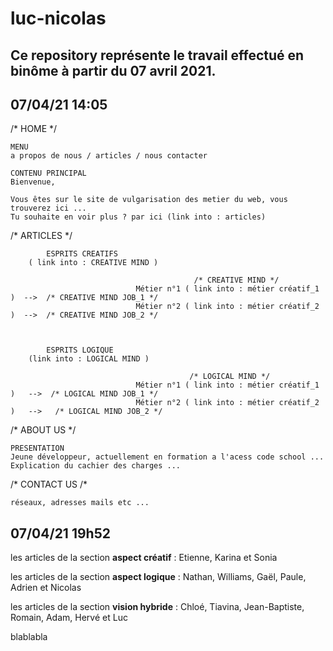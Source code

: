 # luc-nicolas

## Ce repository représente le travail effectué en binôme à partir du 07 avril 2021.



## 07/04/21  14:05


/* HOME */


    MENU 
    a propos de nous / articles / nous contacter

    CONTENU PRINCIPAL
    Bienvenue,

    Vous êtes sur le site de vulgarisation des metier du web, vous trouverez ici ...
    Tu souhaite en voir plus ? par ici (link into : articles)



/* ARTICLES */


            ESPRITS CREATIFS
        ( link into : CREATIVE MIND )

                                             /* CREATIVE MIND */
                                Métier n°1 ( link into : métier créatif_1 )  -->  /* CREATIVE MIND JOB_1 */
                                Métier n°2 ( link into : métier créatif_2 )  -->  /* CREATIVE MIND JOB_2 */



            ESPRITS LOGIQUE
        (link into : LOGICAL MIND )

                                            /* LOGICAL MIND */
                                Métier n°1 ( link into : métier créatif_1 )   -->  /* LOGICAL MIND JOB_1 */
                                Métier n°2 ( link into : métier créatif_2 )   -->   /* LOGICAL MIND JOB_2 */


                                

/* ABOUT US */

    PRESENTATION
    Jeune développeur, actuellement en formation a l'acess code school ...
    Explication du cachier des charges ...



/* CONTACT US /*

    réseaux, adresses mails etc ...

    
## 07/04/21 19h52

les articles de la section **aspect créatif** : 
Etienne, Karina et Sonia

les articles de la section **aspect logique** :
Nathan, Williams, Gaël, Paule, Adrien et Nicolas

les articles de la section **vision hybride** : 
Chloé, Tiavina, Jean-Baptiste, Romain, Adam, Hervé et Luc

blablabla